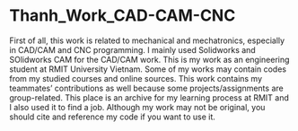 # Thanh_Work_CAD-CAM-CNC
First of all, this work is related to mechanical and mechatronics, especially in CAD/CAM and CNC programming.
I mainly used Solidworks and SOlidworks CAM for the CAD/CAM work. 
This is my work as an engineering student at RMIT University Vietnam. Some of my works may contain codes from my studied courses and online sources.
This work contains my teammates’ contributions as well because some projects/assignments are group-related.
This place is an archive for my learning process at RMIT and I also used it to find a job. 
Although my work may not be original, you should cite and reference my code if you want to use it.
